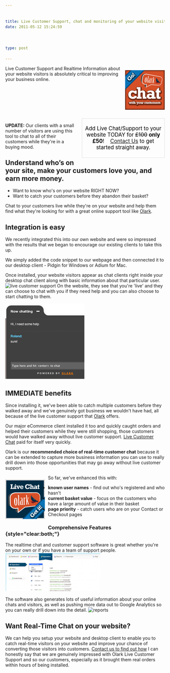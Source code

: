 ```yaml
---


title: Live Customer Support, chat and monitoring of your website visitors
date: 2011-05-12 15:24:59



type: post

---
```

<div style="float: right;
margin: 0 0 10px 10px;">

[![](/assets/125x125-go-chat-with.png)](http://www.olark.com/?r=tcg0p7ld "Olark live chat")

</div>

Live Customer Support and Realtime Information about your website
visitors is absolutely critical to improving your business online.

<div style="clear:both">

</div>

<div
style="float:right;margin:0 0 10px 10px; border:1px #dfdfdf solid;
padding: 5px;width:250px;font-size:1.2em;
color:black;text-align:center;">

Add Live Chat/Support to your website TODAY for ~~£100~~ **only £50**!
  
 [Contact Us](/contact) to get started straight away.

</div>

**UPDATE:** Our clients with a small number of visitors are using this tool to chat to all of their customers while they're in a buying mood.

Understand who’s on your site, make your customers love you, and earn more money.
---------------------------------------------------------------------------------

-   Want to know who's on your website RIGHT NOW?
-   Want to catch your customers before they abandon their basket?

Chat to your customers live while they're on your website and help them
find what they're looking for with a great online support tool like
[Olark](http://www.olark.com/?r=tcg0p7ld "Olark live chat").

Integration is easy
-------------------

We recently integrated this into our own website and were so impressed
with the results that we began to encourage our existing clients to take
this up.

We simply added the code snippet to our webpage and then connected it to
our desktop client - Pidgin for Windows or Adium for Mac.

Once installed, your website visitors appear as chat clients right
inside your desktop chat client along with basic information about that
particular user.
 ![live customer
support](/assets/buddy-list-300x121.png "live customer support")
 On the website, they see that you're 'live' and they can choose to chat
with you if they need help and you can also choose to start chatting to
them.

![Realtime Chat](/assets/visitor.png "Realtime Chat")

IMMEDIATE benefits
------------------

Since installing it, we've been able to catch multiple customers before
they walked away and we've genuinely got business we wouldn't have had,
all because of the live customer support that
[Olark](http://www.olark.com/?r=tcg0p7ld "Olark live chat") offers.

Our major eCommerce client installed it too and quickly caught orders
and helped their customers while they were still shopping, those
customers would have walked away without live customer support. [Live
Customer Chat](http://www.olark.com/?r=tcg0p7ld "Olark live chat") paid for itself very quickly.

Olark is our **recommended choice of real-time customer chat** because
it can be extended to capture more business information you can use to
really drill down into those opportunities that may go away without live
customer support.

<div style="float: left;
margin: 0 10px 10px 0;">

[![](/assets/125x125-live-chat-blue.png)](http://www.olark.com/?r=tcg0p7ld "Olark live chat")

</div>

So far, we've enhanced this
with:

-   **known user names** - find out who's registered and who hasn't
-   **current basket value** - focus on the customers who have a large
    amount of value in their basket
-   **page priority** - catch users who are on your Contact or Checkout
    pages

### Comprehensive Features {style="clear:both;"}

The realtime chat and customer support software is great whether you're
on your own or if you have a team of support people.
 ![](/assets/team-300x121.png "team")

The software also generates lots of useful information about your online
chats and visitors, as well as pushing more data out to Google Analytics
so you can really drill down into the detail.
 ![](/assets/reports-300x121.png "reports")

Want Real-Time Chat on your website?
------------------------------------

We can help you setup your website and desktop client to enable you to
catch real-time visitors on your website and improve your chance of
converting those visitors into customers. [Contact us to find out
how](/contact)
 I can honestly say that we are genuinely impressed with Olark Live
Customer Support and so our customers, especially as it brought them
real orders within hours of being installed.
